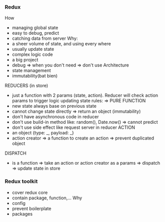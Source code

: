 ### Redux
How
- managing global state
- easy to debug, predict
- catching data from server
Why: 
 - a sheer volume of state, and using every where
 - usually update state
 - complex logic code
 - a big project
 - debug
 => when you don't need => don't use
Architecture
- state management
- immutability(bat bien)

REDUCERS (in store)
- just a function with 2 params (state, action). Reducer will check action params to trigger logic updating state
rules: => PURE FUNCTION 
- new state always base on previous state
- cannot change state directly => return an object (immutability)
- don't have asynchronous code in reducer
- don't use build-in method like: random(), Date.now() => cannot predict
- don't use side effect like request server in reducer
ACTION
- an object {type: _, payload: _}
- action creator => a function to create an action => prevent duplicated object

DISPATCH
- is a function => take an action or action creator as a params => dispatch => update state in store

### Redux toolkit
- cover redux core
- contain package, function,... 
Why
- config
- prevent boilerplate
- packages
